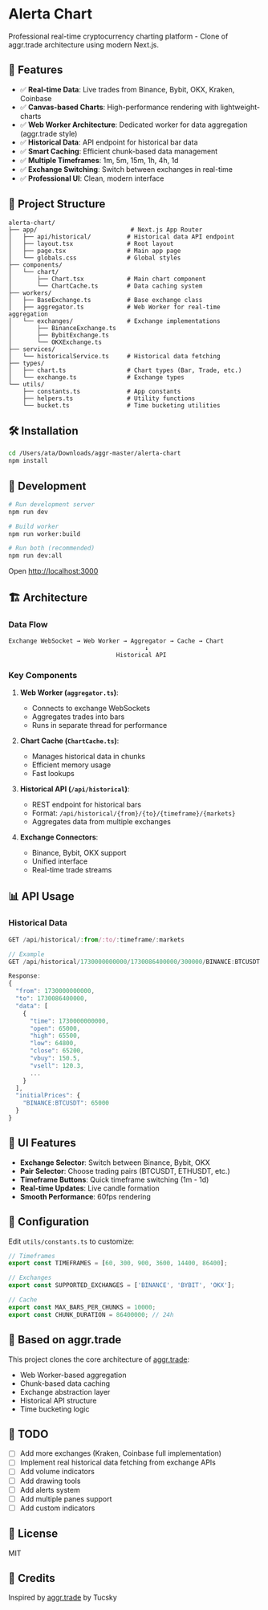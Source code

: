 # Alerta Chart

Professional real-time cryptocurrency charting platform - Clone of aggr.trade architecture using modern Next.js.

## 🚀 Features

- ✅ **Real-time Data**: Live trades from Binance, Bybit, OKX, Kraken, Coinbase
- ✅ **Canvas-based Charts**: High-performance rendering with lightweight-charts
- ✅ **Web Worker Architecture**: Dedicated worker for data aggregation (aggr.trade style)
- ✅ **Historical Data**: API endpoint for historical bar data
- ✅ **Smart Caching**: Efficient chunk-based data management
- ✅ **Multiple Timeframes**: 1m, 5m, 15m, 1h, 4h, 1d
- ✅ **Exchange Switching**: Switch between exchanges in real-time
- ✅ **Professional UI**: Clean, modern interface

## 📁 Project Structure

```
alerta-chart/
├── app/                          # Next.js App Router
│   ├── api/historical/          # Historical data API endpoint
│   ├── layout.tsx               # Root layout
│   ├── page.tsx                 # Main app page
│   └── globals.css              # Global styles
├── components/
│   └── chart/
│       ├── Chart.tsx            # Main chart component
│       └── ChartCache.ts        # Data caching system
├── workers/
│   ├── BaseExchange.ts          # Base exchange class
│   ├── aggregator.ts            # Web Worker for real-time aggregation
│   └── exchanges/               # Exchange implementations
│       ├── BinanceExchange.ts
│       ├── BybitExchange.ts
│       └── OKXExchange.ts
├── services/
│   └── historicalService.ts     # Historical data fetching
├── types/
│   ├── chart.ts                 # Chart types (Bar, Trade, etc.)
│   └── exchange.ts              # Exchange types
└── utils/
    ├── constants.ts             # App constants
    ├── helpers.ts               # Utility functions
    └── bucket.ts                # Time bucketing utilities
```

## 🛠️ Installation

```bash
cd /Users/ata/Downloads/aggr-master/alerta-chart
npm install
```

## 🚀 Development

```bash
# Run development server
npm run dev

# Build worker
npm run worker:build

# Run both (recommended)
npm run dev:all
```

Open [http://localhost:3000](http://localhost:3000)

## 🏗️ Architecture

### Data Flow

```
Exchange WebSocket → Web Worker → Aggregator → Cache → Chart
                                      ↓
                              Historical API
```

### Key Components

1. **Web Worker (`aggregator.ts`)**: 
   - Connects to exchange WebSockets
   - Aggregates trades into bars
   - Runs in separate thread for performance

2. **Chart Cache (`ChartCache.ts`)**:
   - Manages historical data in chunks
   - Efficient memory usage
   - Fast lookups

3. **Historical API (`/api/historical`)**:
   - REST endpoint for historical bars
   - Format: `/api/historical/{from}/{to}/{timeframe}/{markets}`
   - Aggregates data from multiple exchanges

4. **Exchange Connectors**:
   - Binance, Bybit, OKX support
   - Unified interface
   - Real-time trade streams

## 📊 API Usage

### Historical Data

```typescript
GET /api/historical/:from/:to/:timeframe/:markets

// Example
GET /api/historical/1730000000000/1730086400000/300000/BINANCE:BTCUSDT

Response:
{
  "from": 1730000000000,
  "to": 1730086400000,
  "data": [
    {
      "time": 1730000000000,
      "open": 65000,
      "high": 65500,
      "low": 64800,
      "close": 65200,
      "vbuy": 150.5,
      "vsell": 120.3,
      ...
    }
  ],
  "initialPrices": {
    "BINANCE:BTCUSDT": 65000
  }
}
```

## 🎨 UI Features

- **Exchange Selector**: Switch between Binance, Bybit, OKX
- **Pair Selector**: Choose trading pairs (BTCUSDT, ETHUSDT, etc.)
- **Timeframe Buttons**: Quick timeframe switching (1m - 1d)
- **Real-time Updates**: Live candle formation
- **Smooth Performance**: 60fps rendering

## 🔧 Configuration

Edit `utils/constants.ts` to customize:

```typescript
// Timeframes
export const TIMEFRAMES = [60, 300, 900, 3600, 14400, 86400];

// Exchanges
export const SUPPORTED_EXCHANGES = ['BINANCE', 'BYBIT', 'OKX'];

// Cache
export const MAX_BARS_PER_CHUNKS = 10000;
export const CHUNK_DURATION = 86400000; // 24h
```

## 📝 Based on aggr.trade

This project clones the core architecture of [aggr.trade](https://github.com/Tucsky/aggr):

- Web Worker-based aggregation
- Chunk-based data caching
- Exchange abstraction layer
- Historical API structure
- Time bucketing logic

## 🚧 TODO

- [ ] Add more exchanges (Kraken, Coinbase full implementation)
- [ ] Implement real historical data fetching from exchange APIs
- [ ] Add volume indicators
- [ ] Add drawing tools
- [ ] Add alerts system
- [ ] Add multiple panes support
- [ ] Add custom indicators

## 📄 License

MIT

## 🙏 Credits

Inspired by [aggr.trade](https://aggr.trade) by Tucsky
